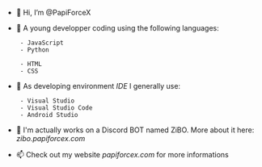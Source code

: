- 👋 Hi, I’m @PapiForceX
- 👀 A young developper coding using the following languages:

       - JavaScript 
       - Python

       - HTML 
       - CSS

- 🌱 As developing environment <i>IDE</i> I generally use:
     
       - Visual Studio 
       - Visual Studio Code
       - Android Studio

- 💞️ I'm actually works on a Discord BOT named ZiBO. More about it here: <i>zibo.papiforcex.com</i>
- 📫 Check out my website <i>papiforcex.com</i> for more informations

<!---
PapiForceX/PapiForceX is a ✨ special ✨ repository because its `README.md` (this file) appears on your GitHub profile.
You can click the Preview link to take a look at your changes.
--->
